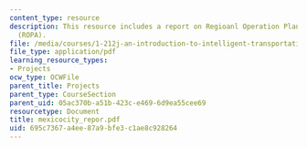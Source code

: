 ```yaml
---
content_type: resource
description: This resource includes a report on Regioanl Operation Planning and Architecture
  (ROPA).
file: /media/courses/1-212j-an-introduction-to-intelligent-transportation-systems-spring-2005/695c7367a4ee87a9bfe3c1ae8c928264_mexicocity_repor.pdf
file_type: application/pdf
learning_resource_types:
- Projects
ocw_type: OCWFile
parent_title: Projects
parent_type: CourseSection
parent_uid: 05ac370b-a51b-423c-e469-6d9ea55cee69
resourcetype: Document
title: mexicocity_repor.pdf
uid: 695c7367-a4ee-87a9-bfe3-c1ae8c928264
---
```

